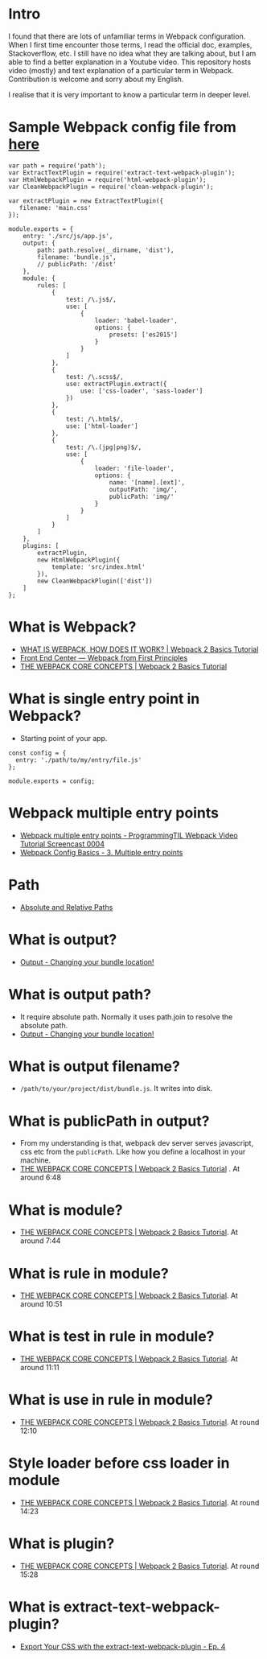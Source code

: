 # Intro

I found that there are lots of unfamiliar terms in Webpack configuration. When I first time encounter
those terms, I read the official doc, examples, Stackoverflow, etc. I still have
no idea what they are talking about, but I am able to find a better explanation in a Youtube video.
This repository hosts video (mostly) and text explanation of a particular term in Webpack. Contribution is welcome and sorry
about my English.

I realise that it is very important to know a particular term in deeper level.

# Sample Webpack config file from [here](https://github.com/mschwarzmueller/yt-webpack2-basics/blob/06-webpack-babel-scss-img-html/webpack.config.js)

```
var path = require('path');
var ExtractTextPlugin = require('extract-text-webpack-plugin');
var HtmlWebpackPlugin = require('html-webpack-plugin');
var CleanWebpackPlugin = require('clean-webpack-plugin');

var extractPlugin = new ExtractTextPlugin({
   filename: 'main.css'
});

module.exports = {
    entry: './src/js/app.js',
    output: {
        path: path.resolve(__dirname, 'dist'),
        filename: 'bundle.js',
        // publicPath: '/dist'
    },
    module: {
        rules: [
            {
                test: /\.js$/,
                use: [
                    {
                        loader: 'babel-loader',
                        options: {
                            presets: ['es2015']
                        }
                    }
                ]
            },
            {
                test: /\.scss$/,
                use: extractPlugin.extract({
                    use: ['css-loader', 'sass-loader']
                })
            },
            {
                test: /\.html$/,
                use: ['html-loader']
            },
            {
                test: /\.(jpg|png)$/,
                use: [
                    {
                        loader: 'file-loader',
                        options: {
                            name: '[name].[ext]',
                            outputPath: 'img/',
                            publicPath: 'img/'
                        }
                    }
                ]
            }
        ]
    },
    plugins: [
        extractPlugin,
        new HtmlWebpackPlugin({
            template: 'src/index.html'
        }),
        new CleanWebpackPlugin(['dist'])
    ]
};
```

# What is Webpack?
* [WHAT IS WEBPACK, HOW DOES IT WORK? | Webpack 2 Basics Tutorial](https://www.youtube.com/watch?v=GU-2T7k9NfI)
* [Front End Center — Webpack from First Principles](https://www.youtube.com/watch?v=WQue1AN93YU)
* [THE WEBPACK CORE CONCEPTS | Webpack 2 Basics Tutorial](https://www.youtube.com/watch?v=8DDVr6wjJzQ)

# What is single entry point in Webpack?
* Starting point of your app.
```
const config = {
  entry: './path/to/my/entry/file.js'
};

module.exports = config;
```


# Webpack multiple entry points
* [Webpack multiple entry points - ProgrammingTIL Webpack Video Tutorial Screencast 0004](https://www.youtube.com/watch?v=_yDHz5ESgrc)
* [Webpack Config Basics - 3. Multiple entry points](https://www.youtube.com/watch?v=dt_9ttDw6lA)

# Path
* [Absolute and Relative Paths](https://www.youtube.com/watch?v=ephId3mYu9o)

# What is output?
* [Output - Changing your bundle location!](https://webpack.academy/courses/the-core-concepts/lectures/2951148)

# What is output path?
* It require absolute path. Normally it uses path.join to resolve the absolute path.
* [Output - Changing your bundle location!](https://webpack.academy/courses/the-core-concepts/lectures/2951148)

# What is output filename?
* ```/path/to/your/project/dist/bundle.js```. It writes into disk.

# What is publicPath in output?
* From my understanding is that, webpack dev server serves javascript, css etc from the ```publicPath```. Like how you define a localhost in your machine.
* [THE WEBPACK CORE CONCEPTS | Webpack 2 Basics Tutorial](https://www.youtube.com/watch?v=8DDVr6wjJzQ&t=977s)
. At around 6:48

# What is module?
* [THE WEBPACK CORE CONCEPTS | Webpack 2 Basics Tutorial](https://www.youtube.com/watch?v=8DDVr6wjJzQ). At around 7:44

# What is rule in module?
* [THE WEBPACK CORE CONCEPTS | Webpack 2 Basics Tutorial](https://www.youtube.com/watch?v=8DDVr6wjJzQ). At around 10:51

# What is test in rule in module?
* [THE WEBPACK CORE CONCEPTS | Webpack 2 Basics Tutorial](https://www.youtube.com/watch?v=8DDVr6wjJzQ). At around 11:11

# What is use in rule in module?
* [THE WEBPACK CORE CONCEPTS | Webpack 2 Basics Tutorial](https://www.youtube.com/watch?v=8DDVr6wjJzQ). At round 12:10

# Style loader before css loader in module
* [THE WEBPACK CORE CONCEPTS | Webpack 2 Basics Tutorial](https://www.youtube.com/watch?v=8DDVr6wjJzQ). At round 14:23

# What is plugin?
* [THE WEBPACK CORE CONCEPTS | Webpack 2 Basics Tutorial](https://www.youtube.com/watch?v=8DDVr6wjJzQ). At round 15:28

# What is extract-text-webpack-plugin?
* [Export Your CSS with the extract-text-webpack-plugin - Ep. 4](https://www.youtube.com/watch?v=-j_90uQw-Iw)
